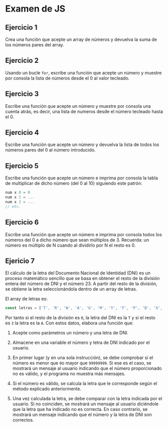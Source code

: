 # Examen de JS

## Ejercicio 1
Crea una función que acepte un array de números y devuelva la suma de los números pares del array.

## Ejercicio 2
Usando un bucle `for`, escribe una función que acepte un número y muestre por consola la lista de números desde el 0 al valor tecleado.

## Ejercicio 3
Escribe una función que acepte un número y muestre por consola una cuenta atrás, es decir, una lista de numeros desde el número tecleado hasta el 0.

## Ejercicio 4
Escribe una función que acepte un número y devuelva la lista de todos los números pares del 0 al número introducido.

## Ejercicio 5
Escribe una función que acepte un número e imprima por consola la tabla de multiplicar de dicho número (del 0 al 10) siguiendo este patrón:
```javascript
num x 0 = 0
num x 1 = ...
num x 2 = ...
// etc.
```

## Ejercicio 6
Escribe una función que acepte un número e imprima por consola todos los números del 0 a dicho número que sean múltiplos de 3. Recuerda: un número es múltiplo de N cuando al dividirlo por N el resto es 0.

## Ejericio 7
El cálculo de la letra del Documento Nacional de Identidad (DNI) es un proceso matemático sencillo que se basa en obtener el resto de la división entera del número de DNI y el número 23. A partir del resto de la división, se obtiene la letra seleccionándola dentro de un array de letras.

El array de letras es:
```javascript
const letras = ['T', 'R', 'W', 'A', 'G', 'M', 'Y', 'F', 'P', 'D', 'X', 'B', 'N', 'J', 'Z', 'S', 'Q', 'V', 'H', 'L', 'C', 'K', 'E', 'T'];
```
  
Por tanto si el resto de la división es `0`, la letra del DNI es la `T` y si el resto es `3` la letra es la `A`. Con estos datos, elabora una función que:

1. Acepte como parámetros un número y una letra de DNI.

2. Almacene en una variable el número y letra de DNI indicado por el usuario.

3. En primer lugar (y en una sola instrucción), se debe comprobar si el número es menor que `0`o mayor que `99999999`. Si ese es el caso, se mostrará un mensaje al usuario indicando que el número proporcionado no es válido, y el programa no muestra más mensajes.

4. Si el número es válido, se calcula la letra que le corresponde según el método explicado anteriormente.

5. Una vez calculada la letra, se debe comparar con la letra indicada por el usuario. Si no coinciden, se mostrará un mensaje al usuario diciéndole que la letra que ha indicado no es correcta. En caso contrario, se mostrará un mensaje indicando que el número y la letra de DNI son correctos.
